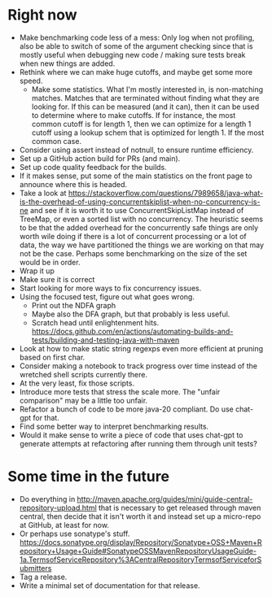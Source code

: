 # Right now
*  Make benchmarking code less of a mess: Only log when not profiling, also be able to switch of some of the argument checking
   since that is mostly useful when debugging new code / making sure tests break when new things are added.
* Rethink where we can make huge cutoffs, and maybe get some more speed.
   * Make some statistics. What I'm mostly interested in, is non-matching
     matches.  Matches that are terminated without finding what they are looking for.
     If this can be measured (and it can), then it can be used to determine
     where to make cutoffs.  If for instance, the most common cutoff is
     for length 1, then we can optimize for a length 1 cutoff using a
     lookup schem that is optimized for length 1.  If the most common case.
* Consider using assert instead of notnull, to ensure runtime efficiency.
* Set up a GitHub action build for PRs (and main).
* Set up code quality feedback for the builds.
* If it makes sense, put some of the main statistics on the front page to announce where this is headed.
* Take a look at https://stackoverflow.com/questions/7989658/java-what-is-the-overhead-of-using-concurrentskiplist-when-no-concurrency-is-ne
  and see if it is worth it to use ConcurrentSkipListMap instead of TreeMap, or even a sorted list with no concurrency.
  The heuristic seems to be that the added overhead for the concurrently safe things are only worth wile doing
  if there is a lot of concurrent processing or a lot of data,
  the way we have partitioned the things we are working on that may not be the case.
  Perhaps some benchmarking on the size of the set would be in order.
* Wrap it up
* Make sure it is correct
* Start looking for more ways to fix concurrency issues.
* Using the focused test, figure out what goes wrong.
   * Print out the NDFA graph
   * Maybe also the DFA graph, but that probably is less useful.
   * Scratch head until enlightenment hits.
  https://docs.github.com/en/actions/automating-builds-and-tests/building-and-testing-java-with-maven
* Look at how to make static string regexps even more efficient at pruning based on first char.
* Consider making a notebook to track progress over time instead of the wretched shell scripts currently there.
* At the very least, fix those scripts.
* Introduce more tests that stress the scale more.  The "unfair comparison" may be a little too unfair.
* Refactor a bunch of code to be more java-20 compliant.  Do use chat-gpt for that.
* Find some better way to interpret benchmarking results.
* Would it make sense to write a piece of code that uses chat-gpt to generate attempts at refactoring after running them through unit tests?

# Some time in the future

* Do everything in http://maven.apache.org/guides/mini/guide-central-repository-upload.html
  that is necessary to get released through maven central, then decide that it isn't worth it
  and instead set up a micro-repo at GitHub, at least for now.
* Or perhaps use sonatype's stuff. https://docs.sonatype.org/display/Repository/Sonatype+OSS+Maven+Repository+Usage+Guide#SonatypeOSSMavenRepositoryUsageGuide-1a.TermsofServiceRepository%3ACentralRepositoryTermsofServiceforSubmitters
* Tag a release.
* Write a minimal set of documentation for that release.

